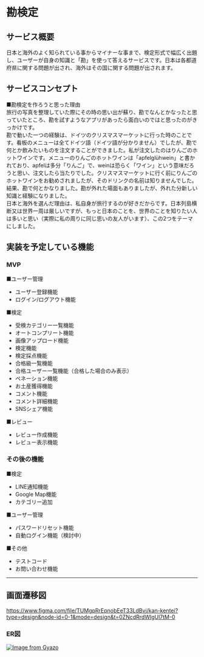 # 勘検定

## サービス概要
日本と海外のよく知られている事からマイナーな事まで、検定形式で幅広く出題し、ユーザーが自身の知識と「勘」を使って答えるサービスです。日本は各都道府県に関する問題が出され、海外はその国に関する問題が出されます。

## サービスコンセプト
■勘検定を作ろうと思った理由  
旅行の写真を整理していた際にその時の思い出が蘇り、勘でなんとかなったと思っていたところ、勘を試すようなアプリがあったら面白いのではと思ったのがきっかけです。  
勘で動いた一つの経験は、ドイツのクリスマスマーケットに行った時のことです。看板のメニューは全てドイツ語（ドイツ語が分かりません）でしたが、勘で何とか飲みたいものを注文することができました。私が注文したのはりんごのホットワインです。メニューのりんごのホットワインは「apfelglühwein」と書かれており、apfelは多分「りんご」で、weinは恐らく「ワイン」という意味だろうと思い、注文したら当たりでした。クリスマスマーケットに行く前にりんごのホットワインをお勧めされましたが、そのドリンクの名前は知りませんでした。結果、勘で何とかなりました。勘が外れた場面もありましたが、外れた分新しい知識と経験になりました。  
日本と海外を選んだ理由は、私自身が旅行するのが好きだからです。日本列島横断又は世界一周は厳しいですが、もっと日本のことを、世界のことを知りたい人は多いと思い（実際に私の周りに同じ思いの友人がいます）、この2つをテーマにしました。

## 実装を予定している機能  
### MVP
■ユーザー管理    
- ユーザー登録機能    
- ログイン/ログアウト機能
  
■検定  
- 受検カテゴリー一覧機能
- オートコンプリート機能    
- 画像アップロード機能      
- 検定機能  
- 検定採点機能  
- 合格級一覧機能  
- 合格ユーザー一覧機能（合格した場合のみ表示）  
- ペネーション機能  
- お土産獲得機能    
- コメント機能  
- コメント詳細機能  
- SNSシェア機能
  
■レビュー  
- レビュー作成機能  
- レビュー表示機能  

### その後の機能  
■検定  
- LINE通知機能  
- Google Map機能 
- カテゴリー追加

■ユーザー管理  
- パスワードリセット機能  
- 自動ログイン機能（検討中）

■その他  
- テストコード  
- お問い合わせ機能

---

## 画面遷移図  
https://www.figma.com/file/TUMgpRrEpnobEeT33LdBvj/kan-kentei?type=design&node-id=0-1&mode=design&t=0ZNcdRrdWIgUl7tM-0



### ER図  
[![Image from Gyazo](https://i.gyazo.com/f618accdf647bb2c2d8181b78b761037.png)](https://gyazo.com/f618accdf647bb2c2d8181b78b761037)
